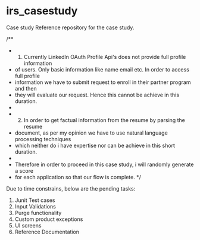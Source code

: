# irs_casestudy
Case study
Reference repository for the case study.

/**
* 1. Currently LinkedIn OAuth Profile Api's does not provide full profile information 
* of users. Only basic information like name email etc. In order to access full profile 
* information we have to submit request to enroll in their partner program and then 
* they will evaluate our request. Hence this cannot be achieve in this duration.
* 
* 2. In order to get factual information from the resume by parsing the resume 
* document, as per my opinion we have to use natural language processing techniques
* which neither do i have expertise nor can be achieve in this short duration.
* 
* Therefore in order to proceed in this case study, i will randomly generate a score
* for each application so that our flow is complete.
*/


Due to time constrains, below are the pending tasks:
1. Junit Test cases
2. Input Validations
3. Purge functionality
4. Custom product exceptions
5. UI screens
6. Reference Documentation

